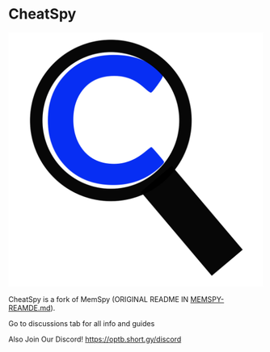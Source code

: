 # CheatSpy

![Logo](assets/icons/516x516.png)

CheatSpy is a fork of MemSpy (ORIGINAL README IN [MEMSPY-REAMDE.md](MEMSPY-README.md)).

Go to discussions tab for all info and guides

Also Join Our Discord! https://optb.short.gy/discord
